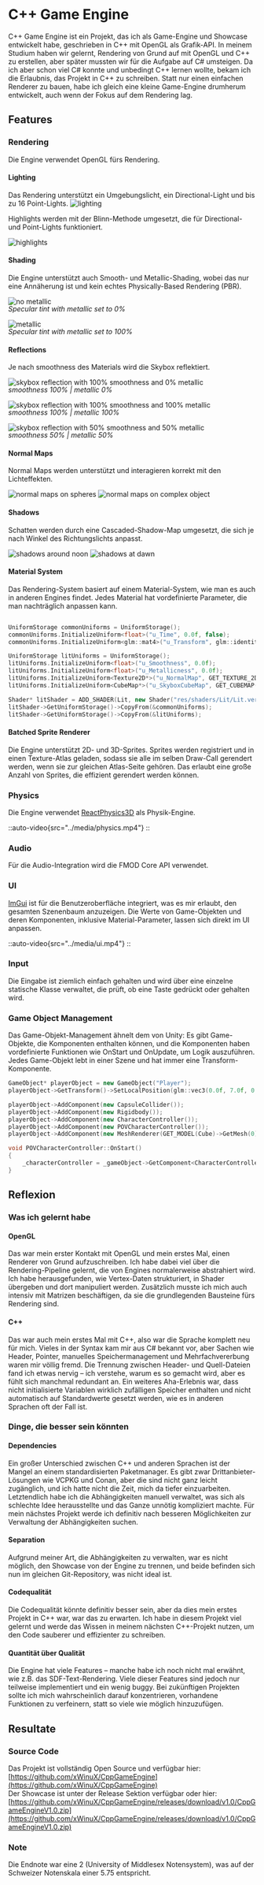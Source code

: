 # C++ Game Engine
C++ Game Engine ist ein Projekt, das ich als Game-Engine und Showcase entwickelt habe, geschrieben in C++ mit OpenGL als Grafik-API.
In meinem Studium haben wir gelernt, Rendering von Grund auf mit OpenGL und C++ zu erstellen, aber später mussten wir für die Aufgabe auf C# umsteigen.
Da ich aber schon viel C# konnte und unbedingt C++ lernen wollte, bekam ich die Erlaubnis, das Projekt in C++ zu schreiben.
Statt nur einen einfachen Renderer zu bauen, habe ich gleich eine kleine Game-Engine drumherum entwickelt, auch wenn der Fokus auf dem Rendering lag.

## Features

### Rendering
Die Engine verwendet OpenGL fürs Rendering.

#### Lighting
Das Rendering unterstützt ein Umgebungslicht, ein Directional-Light und bis zu 16 Point-Lights.
![lighting](../media/lighting.png)

Highlights werden mit der Blinn-Methode umgesetzt, die für Directional- und Point-Lights funktioniert.

![highlights](../media/highlights.png)

#### Shading
Die Engine unterstützt auch Smooth- und Metallic-Shading, wobei das nur eine Annäherung ist und kein echtes Physically-Based Rendering (PBR).

![no metallic](../media/no-metallic.png)

<p style="margin-top: -1rem"><i>Specular tint with metallic set to 0%</i></p>

![metallic](../media/metallic.png)

<p style="margin-top: -1rem"><i>Specular tint with metallic set to 100%</i></p>

#### Reflections
Je nach smoothness des Materials wird die Skybox reflektiert.

![skybox reflection with 100% smoothness and 0% metallic](../media/reflection-100s-0m.png)
<p style="margin-top: -1rem"><i>smoothness 100% | metallic 0%</i></p>

![skybox reflection with 100% smoothness and 100% metallic](../media/reflection-100s-100m.png)
<p style="margin-top: -1rem"><i>smoothness 100% | metallic 100%</i></p>

![skybox reflection with 50% smoothness and 50% metallic](../media/reflection-50s-50m.png)
<p style="margin-top: -1rem"><i>smoothness 50% | metallic 50%</i></p>

#### Normal Maps
Normal Maps werden unterstützt und interagieren korrekt mit den Lichteffekten.

![normal maps on spheres](../media/normal-maps-0.png)
![normal maps on complex object](../media/normal-maps-1.png)


#### Shadows
Schatten werden durch eine Cascaded-Shadow-Map umgesetzt, die sich je nach Winkel des Richtungslichts anpasst.

![shadows around noon](../media/shadows-0.png)
![shadows at dawn](../media/shadows-1.png)

#### Material System
Das Rendering-System basiert auf einem Material-System, wie man es auch in anderen Engines findet. 
Jedes Material hat vordefinierte Parameter, die man nachträglich anpassen kann.

```cpp

UniformStorage commonUniforms = UniformStorage();
commonUniforms.InitializeUniform<float>("u_Time", 0.0f, false);
commonUniforms.InitializeUniform<glm::mat4>("u_Transform", glm::identity<glm::mat4>(), false);

UniformStorage litUniforms = UniformStorage();
litUniforms.InitializeUniform<float>("u_Smoothness", 0.0f);
litUniforms.InitializeUniform<float>("u_Metallicness", 0.0f);
litUniforms.InitializeUniform<Texture2D*>("u_NormalMap", GET_TEXTURE_2D(NormalMapDefault));
litUniforms.InitializeUniform<CubeMap*>("u_SkyboxCubeMap", GET_CUBEMAP(SkyBox));

Shader* litShader = ADD_SHADER(Lit, new Shader("res/shaders/Lit/Lit.vert", "res/shaders/Lit/Lit.frag"));
litShader->GetUniformStorage()->CopyFrom(&commonUniforms);
litShader->GetUniformStorage()->CopyFrom(&litUniforms);

```

#### Batched Sprite Renderer
Die Engine unterstützt 2D- und 3D-Sprites.
Sprites werden registriert und in einen Texture-Atlas geladen, sodass sie alle im selben Draw-Call gerendert werden, wenn sie zur gleichen Atlas-Seite gehören.
Das erlaubt eine große Anzahl von Sprites, die effizient gerendert werden können.

### Physics
Die Engine verwendet [ReactPhysics3D](https://www.reactphysics3d.com) als Physik-Engine.

::auto-video{src="../media/physics.mp4"}
::

### Audio
Für die Audio-Integration wird die FMOD Core API verwendet.

### UI
[ImGui](https://github.com/ocornut/imgui) ist für die Benutzeroberfläche integriert, was es mir erlaubt, den gesamten Szenenbaum anzuzeigen. 
Die Werte von Game-Objekten und deren Komponenten, inklusive Material-Parameter, lassen sich direkt im UI anpassen.

::auto-video{src="../media/ui.mp4"}
::

### Input
Die Eingabe ist ziemlich einfach gehalten und wird über eine einzelne statische Klasse verwaltet, die prüft, ob eine Taste gedrückt oder gehalten wird.

### Game Object Management
Das Game-Objekt-Management ähnelt dem von Unity: 
Es gibt Game-Objekte, die Komponenten enthalten können, und die Komponenten haben vordefinierte Funktionen wie OnStart und OnUpdate, um Logik auszuführen.
Jedes Game-Objekt lebt in einer Szene und hat immer eine Transform-Komponente.

```cpp
GameObject* playerObject = new GameObject("Player");
playerObject->GetTransform()->SetLocalPosition(glm::vec3(0.0f, 7.0f, 0.0f));

playerObject->AddComponent(new CapsuleCollider());
playerObject->AddComponent(new Rigidbody());
playerObject->AddComponent(new CharacterController());
playerObject->AddComponent(new POVCharacterController());
playerObject->AddComponent(new MeshRenderer(GET_MODEL(Cube)->GetMesh(0), GET_MATERIAL(Crate)));

void POVCharacterController::OnStart() 
{ 
    _characterController = _gameObject->GetComponent<CharacterController>(); 
}
```

## Reflexion

### Was ich gelernt habe

#### OpenGL
Das war mein erster Kontakt mit OpenGL und mein erstes Mal, einen Renderer von Grund aufzuschreiben.
Ich habe dabei viel über die Rendering-Pipeline gelernt, die von Engines normalerweise abstrahiert wird.
Ich habe herausgefunden, wie Vertex-Daten strukturiert, in Shader übergeben und dort manipuliert werden.
Zusätzlich musste ich mich auch intensiv mit Matrizen beschäftigen, da sie die grundlegenden Bausteine fürs Rendering sind.

#### C++
Das war auch mein erstes Mal mit C++, also war die Sprache komplett neu für mich.
Vieles in der Syntax kam mir aus C# bekannt vor, aber Sachen wie Header, Pointer, manuelles Speichermanagement und Mehrfachvererbung waren mir völlig fremd.
Die Trennung zwischen Header- und Quell-Dateien fand ich etwas nervig – ich verstehe, warum es so gemacht wird, aber es fühlt sich manchmal redundant an.
Ein weiteres Aha-Erlebnis war, dass nicht initialisierte Variablen wirklich zufälligen Speicher enthalten und nicht automatisch auf Standardwerte gesetzt werden, wie es in anderen Sprachen oft der Fall ist.

### Dinge, die besser sein könnten

#### Dependencies
Ein großer Unterschied zwischen C++ und anderen Sprachen ist der Mangel an einem standardisierten Paketmanager.
Es gibt zwar Drittanbieter-Lösungen wie VCPKG und Conan, aber die sind nicht ganz leicht zugänglich, und ich hatte nicht die Zeit, mich da tiefer einzuarbeiten.
Letztendlich habe ich die Abhängigkeiten manuell verwaltet, was sich als schlechte Idee herausstellte und das Ganze unnötig kompliziert machte.
Für mein nächstes Projekt werde ich definitiv nach besseren Möglichkeiten zur Verwaltung der Abhängigkeiten suchen.

#### Separation
Aufgrund meiner Art, die Abhängigkeiten zu verwalten, war es nicht möglich, den Showcase von der Engine zu trennen,
und beide befinden sich nun im gleichen Git-Repository, was nicht ideal ist.

#### Codequalität
Die Codequalität könnte definitiv besser sein, aber da dies mein erstes Projekt in C++ war, war das zu erwarten.
Ich habe in diesem Projekt viel gelernt und werde das Wissen in meinem nächsten C++-Projekt nutzen, um den Code sauberer und effizienter zu schreiben.

#### Quantität über Qualität
Die Engine hat viele Features – manche habe ich noch nicht mal erwähnt, wie z.B. das SDF-Text-Rendering.
Viele dieser Features sind jedoch nur teilweise implementiert und ein wenig buggy.
Bei zukünftigen Projekten sollte ich mich wahrscheinlich darauf konzentrieren, vorhandene Funktionen zu verfeinern, statt so viele wie möglich hinzuzufügen.

## Resultate

### Source Code
Das Projekt ist vollständig Open Source und verfügbar hier: [https://github.com/xWinuX/CppGameEngine](https://github.com/xWinuX/CppGameEngine) \
Der Showcase ist unter der Release Sektion verfügbar oder hier: [https://github.com/xWinuX/CppGameEngine/releases/download/v1.0/CppGameEngineV1.0.zip](https://github.com/xWinuX/CppGameEngine/releases/download/v1.0/CppGameEngineV1.0.zip)

### Note
Die Endnote war eine 2 (University of Middlesex Notensystem), was auf der Schweizer Notenskala einer 5.75 entspricht.

